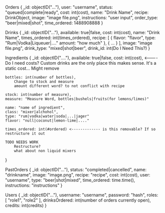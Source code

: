 Orders
{
    _id: objectID("..."),
    user: "username",
    status: "queued|complete|ready",
    cost: int(cost),
    name: "Drink Name",
    recipe: DrinkObject,
    image: "image file.png",
    instructions: "user input",
    order_type: "beer|mixed|shot",
    time_ordered: 1488908888
}

Drinks
{
    _id: objectID("..."),
    available: true|false,
    cost: int(cost),
    name: "Drink Name",
    times_ordered: int(times_ordered),
    recipe: [
        {
            flavor: "flavor",
            type: "Rum|Vodka|Liqueuer|...."
            amount: "how much"
        },
        {
            ...
        }
    ],
    image: "image file.png",
    drink_type: "mixed|shot|beer",
    drink_id: int(Do I Need This?)
}

Ingredients
{
    _id: objectID("...."),
    available: true|false,
    cost: int(cost), <---- Do I need costs? Custom drinks are the only place this makes sense. It's a static cost... Might remove

    bottles: int(number of bottles),
        Change to stock and measure
        amount different word? to not conflict with recipe

    stock: int(number of measure),
    measure: "Measure Word, bottles|bushels|fruits(for lemons/limes)"

    name: "name of ingredient",
    class: "mixer|alchohol",
    type: "rum|vodka|water|soda|...|jager"
    flavor: "null|coconut|lemon-lime|...."

    times_ordered: int(#ordered) <------------- is this removable? If so restructure it out

    TODO NEEDS WORK
        Restructure?
        what about non liquid mixers
}

PastOrders
{
    _id: objectID("..."),
    status: "completed|cancelled",
    name: "drinkname",
    image: "image.png",
    recipe: "recipe",
    cost: int(cost),
    user: "username",
    type: "beer|shot|mixed",
    time_ordered: time.time(),
    instructions: "instructions"
}


Users
{
    _id: objectID("..."),
    username: "username",
    password: "hash",
    roles: [
        "role1",
        "role2"
    ],
    drinksOrdered: int(number of orders currently open),
    credits: int(credits)
}
